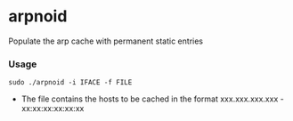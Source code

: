 # arpnoid
Populate the arp cache with permanent static entries

### Usage
`sudo ./arpnoid -i IFACE -f FILE`
* The file contains the hosts to be cached in the format xxx.xxx.xxx.xxx - xx:xx:xx:xx:xx:xx

